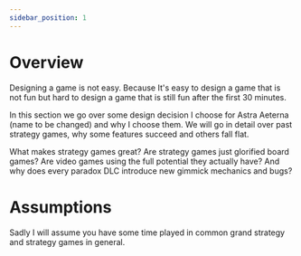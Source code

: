 ```yaml
---
sidebar_position: 1
---
```


# Overview

Designing a game is not easy. Because It's easy to design a game that is not fun but hard to design a game that is still fun after the first 30 minutes.

In this section we go over some design decision I choose for Astra Aeterna (name to be changed) and why I choose them. We will go in detail over past strategy games, why some features succeed and others fall flat.

What makes strategy games great? Are strategy games just glorified board games? Are video games using the full potential they actually have? And why does every paradox DLC introduce new gimmick mechanics and bugs?

# Assumptions

Sadly I will assume you have some time played in common grand strategy and strategy games in general.